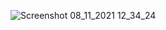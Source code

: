 ![Screenshot 08_11_2021 12_34_24](https://user-images.githubusercontent.com/52795655/141419420-5b573636-dd4e-41a5-b596-5730bf1da709.jpg)
